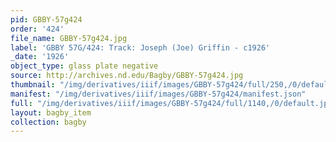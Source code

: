 ```yaml
---
pid: GBBY-57g424
order: '424'
file_name: GBBY-57g424.jpg
label: 'GBBY 57G/424: Track: Joseph (Joe) Griffin - c1926'
_date: '1926'
object_type: glass plate negative
source: http://archives.nd.edu/Bagby/GBBY-57g424.jpg
thumbnail: "/img/derivatives/iiif/images/GBBY-57g424/full/250,/0/default.jpg"
manifest: "/img/derivatives/iiif/images/GBBY-57g424/manifest.json"
full: "/img/derivatives/iiif/images/GBBY-57g424/full/1140,/0/default.jpg"
layout: bagby_item
collection: bagby
---
```

